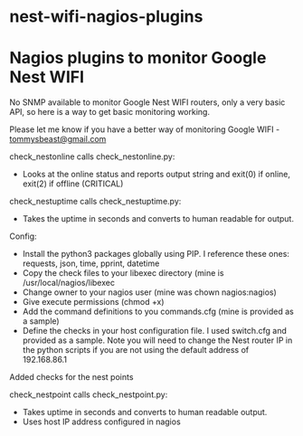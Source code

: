 # nest-wifi-nagios-plugins
# Nagios plugins to monitor Google Nest WIFI

No SNMP available to monitor Google Nest WIFI routers, only a very basic API, so here is a way to get basic monitoring working.

Please let me know if you have a better way of monitoring Google WIFI - tommysbeast@gmail.com

check_nestonline calls check_nestonline.py:
- Looks at the online status and reports output string and exit(0) if online, exit(2) if offline (CRITICAL)

check_nestuptime calls check_nestuptime.py:
- Takes the uptime in seconds and converts to human readable for output.


Config:

- Install the python3 packages globally using PIP. I reference these ones: requests, json, time, pprint, datetime
- Copy the check files to your libexec directory (mine is /usr/local/nagios/libexec
- Change owner to your nagios user (mine was chown nagios:nagios)
- Give execute permissions (chmod +x)
- Add the command definitions to you commands.cfg (mine is provided as a sample)
- Define the checks in your host configuration file. I used switch.cfg and provided as a sample.
Note you will need to change the Nest router IP in the python scripts if you are not using the default address of 192.168.86.1

Added checks for the nest points

check_nestpoint calls check_nestpoint.py:
- Takes uptime in seconds and converts to human readable output.
- Uses host IP address configured in nagios
